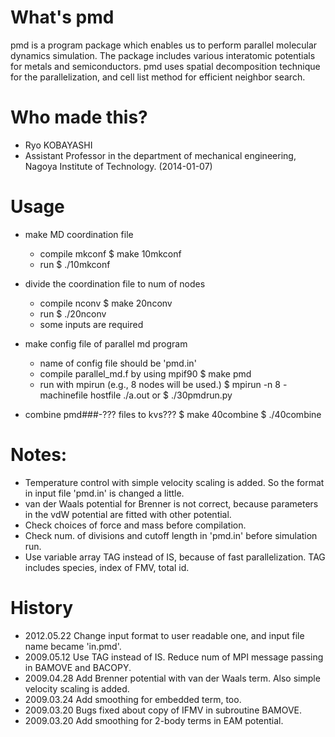 # What's pmd
pmd is a program package which enables us to perform parallel molecular dynamics simulation.
The package includes various interatomic potentials for metals and semiconductors.
pmd uses spatial decomposition technique for the parallelization, and cell list method for efficient neighbor search.

# Who made this?
* Ryo KOBAYASHI
* Assistant Professor in the department of mechanical engineering, Nagoya Institute of Technology. (2014-01-07)


# Usage
* make MD coordination file
  - compile mkconf
    $ make 10mkconf
  - run 
    $ ./10mkconf

* divide the coordination file to num of nodes
  - compile nconv
    $ make 20nconv
  - run
    $ ./20nconv
  - some inputs are required

* make config file of parallel md program
  - name of config file should be 'pmd.in'
  - compile parallel_md.f by using mpif90
    $ make pmd
  - run with mpirun (e.g., 8 nodes will be used.)
    $ mpirun -n 8 -machinefile hostfile ./a.out
    or
    $ ./30pmdrun.py

* combine pmd###-??? files to kvs???
    $ make 40combine
    $ ./40combine


# Notes:
* Temperature control with simple velocity scaling is added.
  So the format in input file 'pmd.in' is changed a little.
* van der Waals potential for Brenner is not correct,
  because parameters in the vdW potential are fitted with other potential.
* Check choices of force and mass before compilation.
* Check num. of divisions and cutoff length in 'pmd.in' before simulation run.
* Use variable array TAG instead of IS, because of fast parallelization.
  TAG includes species, index of FMV, total id.


# History
* 2012.05.22  Change input format to user readable one,
            and input file name became 'in.pmd'.
* 2009.05.12  Use TAG instead of IS. 
            Reduce num of MPI message passing in BAMOVE and BACOPY.
* 2009.04.28  Add Brenner potential with van der Waals term.
            Also simple velocity scaling is added.
* 2009.03.24  Add smoothing for embedded term, too.
* 2009.03.20  Bugs fixed about copy of IFMV in subroutine BAMOVE.
* 2009.03.20  Add smoothing for 2-body terms in EAM potential.
